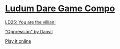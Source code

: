 # [Ludum Dare Game Compo](http://www.ludumdare.com/compo/)

[LD25: You are the villian!](http://www.ludumdare.com/compo/ludum-dare-25/)

["Oppression" by Danvil](http://www.ludumdare.com/compo/ludum-dare-25/?action=preview&uid=5851)

[Play it online](http://content.wuala.com/contents/Danvil/Public/LD25/LD25.html)

